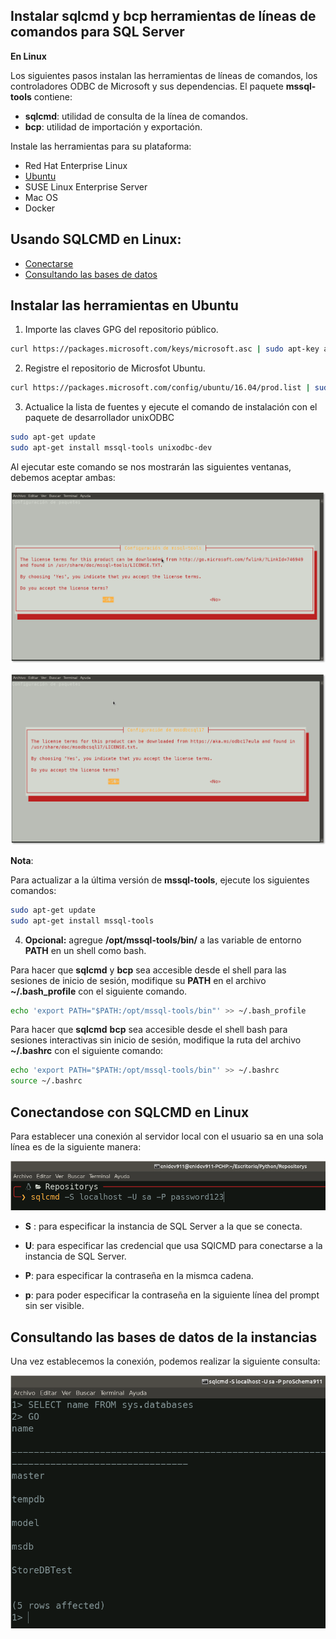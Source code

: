 ## Instalar sqlcmd y bcp herramientas de líneas de comandos para SQL Server  

**En Linux**  

Los siguientes pasos instalan las herramientas de líneas de comandos, los controladores ODBC de Microsoft y sus dependencias. El paquete **mssql-tools** contiene:  

- **sqlcmd**: utilidad de consulta de la línea de comandos.  
- **bcp**: utilidad de importación y exportación.  

Instale las herramientas para su plataforma:  

- Red Hat Enterprise Linux
- [Ubuntu](#ubuntu)
- SUSE Linux Enterprise Server
- Mac OS
- Docker

## Usando SQLCMD en Linux: 

- [Conectarse](#conectar)
- [Consultando las bases de datos](#consultadb)

## <a name="ubuntu">Instalar las herramientas en Ubuntu</a>


1. Importe las claves GPG del repositorio público.  

```bash
curl https://packages.microsoft.com/keys/microsoft.asc | sudo apt-key add -
```

2. Registre el repositorio de Microsfot Ubuntu.

```bash
curl https://packages.microsoft.com/config/ubuntu/16.04/prod.list | sudo tee /etc/apt/sources.list.d/msprod.list
```

3. Actualice la lista de fuentes y ejecute el comando de instalación con el paquete de desarrollador unixODBC

```bash
sudo apt-get update 
sudo apt-get install mssql-tools unixodbc-dev
```

Al ejecutar este comando se nos mostrarán las siguientes ventanas, debemos aceptar ambas:  

<p align="center">
	<img src="img/03.png">
</p>

<p align="center">
	<img src="img/04.png">
</p>

**Nota**:

Para actualizar a la última versión de **mssql-tools**, ejecute los siguientes comandos:  

```bash
sudo apt-get update 
sudo apt-get install mssql-tools
```

4. **Opcional:** agregue **/opt/mssql-tools/bin/** a las variable de entorno **PATH** en un shell como bash.  

Para hacer que **sqlcmd** y **bcp** sea accesible desde el shell para las sesiones de inicio de sesión, modifique su **PATH** en el archivo **~/.bash_profile** con el siguiente comando.  

```bash
echo 'export PATH="$PATH:/opt/mssql-tools/bin"' >> ~/.bash_profile
```

Para hacer que **sqlcmd** **bcp** sea accesible desde el shell bash para sesiones interactivas sin inicio de sesión, modifique la ruta del archivo **~/.bashrc** con el siguiente comando:  

```bash
echo 'export PATH="$PATH:/opt/mssql-tools/bin"' >> ~/.bashrc
source ~/.bashrc
```


## <a name="conectar">Conectandose con SQLCMD en Linux</a>

Para establecer una conexión al servidor local con el usuario sa en una sola línea es de la siguiente manera:  

<p align="center">
	<img src="img/conectar01.png">
</p>

- **S** : para especificar la instancia de SQL Server a la que se conecta.  

- **U**: para especificar las credencial que usa SQlCMD para conectarse a la instancia de SQL Server. 

- **P**: para especificar la contraseña en la mismca cadena.  

- **p**: para poder especificar la contraseña en la siguiente línea del prompt sin ser visible.  


## <a name="consultadb">Consultando las bases de datos de la instancias</a>

Una vez establecemos la conexión, podemos realizar la siguiente consulta:  

<p align="center">
	<img src="img/consulatadb01.png">
</p>